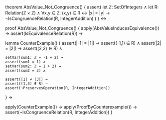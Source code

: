 theorem AbsValue_Not_Congruence() {
  assert(
    let ℤ: SetOfIntegers ∧
    let R: Relation(ℤ × ℤ) ∧
    ∀x,y ∈ ℤ: (x,y) ∈ R ↔ |x| = |y| →
    ¬IsCongruenceRelation(R, IntegerAddition)
  )
} ↔

proof AbsValue_Not_Congruence() {
  apply(AbsValueInducesEquivalence()) →
  assert(IsEquivalenceRelation(R)) →
  
  lemma CounterExample() {
    assert(|-1| = |1|) →
    assert((-1,1) ∈ R) ∧
    assert(|2| = |2|) →
    assert((2,2) ∈ R) ∧
    
    setVar(sum1: ℤ = -1 + 2) →
    assert(sum1 = 1) ∧
    setVar(sum2: ℤ = 1 + 2) →
    assert(sum2 = 3) ∧
    
    assert(|1| ≠ |3|) →
    assert((1,3) ∉ R) →
    assert(¬PreservesOperation(R, IntegerAddition))
  } →
  
  apply(CounterExample()) →
  apply(ProofByCounterexample()) →
  assert(¬IsCongruenceRelation(R, IntegerAddition))
}